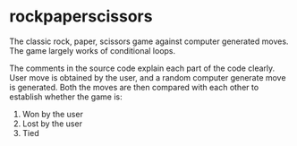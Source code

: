 # rockpaperscissors
The classic rock, paper, scissors game against computer generated moves. The game largely works of conditional loops.

The comments in the source code explain each part of the code clearly.
User move is obtained by the user, and a random computer generate move is generated. Both the moves are then compared with each other to establish whether the game is:
1. Won by the user
2. Lost by  the user
3. Tied
